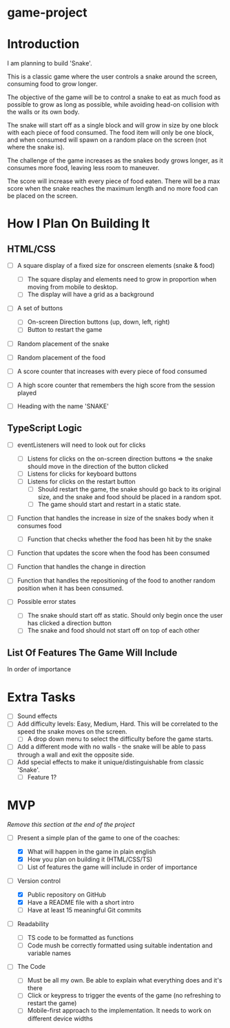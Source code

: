# game-project

# Introduction

I am planning to build 'Snake'.

This is a classic game where the user controls a snake around the screen, consuming food to grow longer.

The objective of the game will be to control a snake to eat as much food as possible to grow as long as possible, while avoiding head-on collision with the walls or its own body.

The snake will start off as a single block and will grow in size by one block with each piece of food consumed. The food item will only be one block, and when consumed will spawn on a random place on the screen (not where the snake is).

The challenge of the game increases as the snakes body grows longer, as it consumes more food, leaving less room to maneuver.

The score will increase with every piece of food eaten. There will be a max score when the snake reaches the maximum length and no more food can be placed on the screen.

# How I Plan On Building It

## HTML/CSS

-   [ ] A square display of a fixed size for onscreen elements (snake & food)

    -   [ ] The square display and elements need to grow in proportion when moving from mobile to desktop.
    -   [ ] The display will have a grid as a background

-   [ ] A set of buttons

    -   [ ] On-screen Direction buttons (up, down, left, right)
    -   [ ] Button to restart the game

-   [ ] Random placement of the snake
-   [ ] Random placement of the food
-   [ ] A score counter that increases with every piece of food consumed
-   [ ] A high score counter that remembers the high score from the session played
-   [ ] Heading with the name 'SNAKE'

## TypeScript Logic

-   [ ] eventListeners will need to look out for clicks
    -   [ ] Listens for clicks on the on-screen direction buttons => the snake should move in the direction of the button clicked
    -   [ ] Listens for clicks for keyboard buttons
    -   [ ] Listens for clicks on the restart button
        -   [ ] Should restart the game, the snake should go back to its original size, and the snake and food should be placed in a random spot.
        -   [ ] The game should start and restart in a static state.
-   [ ] Function that handles the increase in size of the snakes body when it consumes food
    -   [ ] Function that checks whether the food has been hit by the snake
-   [ ] Function that updates the score when the food has been consumed
-   [ ] Function that handles the change in direction
-   [ ] Function that handles the repositioning of the food to another random position when it has been consumed.

-   [ ] Possible error states
    -   [ ] The snake should start off as static. Should only begin once the user has clicked a direction button
    -   [ ] The snake and food should not start off on top of each other

## List Of Features The Game Will Include

In order of importance

# Extra Tasks

-   [ ] Sound effects
-   [ ] Add difficulty levels: Easy, Medium, Hard. This will be correlated to the speed the snake moves on the screen.
    -   [ ] A drop down menu to select the difficulty before the game starts.
-   [ ] Add a different mode with no walls - the snake will be able to pass through a wall and exit the opposite side.
-   [ ] Add special effects to make it unique/distinguishable from classic 'Snake'.
    -   [ ] Feature 1?

# MVP

_Remove this section at the end of the project_

-   [ ] Present a simple plan of the game to one of the coaches:

    -   [x] What will happen in the game in plain english
    -   [x] How you plan on building it (HTML/CSS/TS)
    -   [ ] List of features the game will include in order of importance

-   [ ] Version control

    -   [x] Public repository on GitHub
    -   [x] Have a README file with a short intro
    -   [ ] Have at least 15 meaningful Git commits

-   [ ] Readability

    -   [ ] TS code to be formatted as functions
    -   [ ] Code mush be correctly formatted using suitable indentation and variable names

-   [ ] The Code
    -   [ ] Must be all my own. Be able to explain what everything does and it's there
    -   [ ] Click or keypress to trigger the events of the game (no refreshing to restart the game)
    -   [ ] Mobile-first approach to the implementation. It needs to work on different device widths
